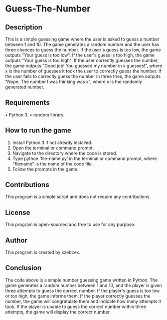 # Guess-The-Number

## Description
This is a simple guessing game where the user is asked to guess a number between 1 and 10. The game generates a random number and the user has three chances to guess the number. If the user's guess is too low, the game outputs "Your guess is too low". If the user's guess is too high, the game outputs "Your guess is too high". If the user correctly guesses the number, the game outputs "Good job! You guessed my number in x guesses!", where x is the number of guesses it took the user to correctly guess the number. If the user fails to correctly guess the number in three tries, the game outputs "Nope. The number I was thinking was x", where x is the randomly generated number.

## Requirements
•	Python 3.
•	random library.

## How to run the game
1.	Install Python 3 if not already installed.
2.	Open the terminal or command prompt.
3.	Navigate to the directory where the code is stored.
4.	Type python ‘file-name.py’ in the terminal or command prompt, where "filename" is the name of the code file.
5.	Follow the prompts in the game.
## Contributions

This program is a simple script and does not require any contributions.
## License

This program is open-sourced and free to use for any purpose.

## Author
This program is created by xzebcex.

## Conclusion
The code above is a simple number guessing game written in Python. The game generates a random number between 1 and 10, and the player is given three attempts to guess the correct number. If the player's guess is too low or too high, the game informs them. If the player correctly guesses the number, the game will congratulate them and indicate how many attempts it took. If the player is unable to guess the correct number within three attempts, the game will display the correct number.
